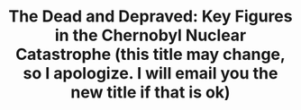 ---
title:  "The Dead and Depraved: Key Figures in the Chernobyl Nuclear Catastrophe (this title may change, so I apologize. I will email you the new title if that is ok)"
category: ['people']
excerpt: "An introduction to some of the key figures in the Chernobyl nuclear disaster."
description: "This project is meant to introduce you to some of the key people involved in the Chernobyl nuclear disaster. Several different groups were involved, from scientists to operators to government officials. This project will introduce you to some of those groups of people, their stories, and how they were involved in Chernobyl."
header:
  overlay_image: /assets/images/smith.jpg
  teaser: assets/images/smith.jpg
contributors:
    - name: Alexa Bartlett
      bio: "Alexa is a student in the class of 2023 at Swarthmore, and is interested in studying physics and computer science. She is also on the volleyball team at Swarthmore."
embed:
  - type: arcgis
    id: 99052b244c3d4ddd864912f19a8a0216
    url: "https://storymaps.arcgis.com/stories/99052b244c3d4ddd864912f19a8a0216/edit"
---
